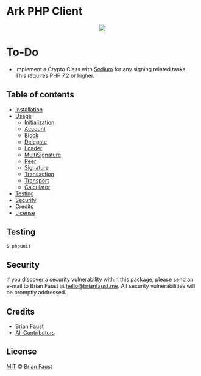 # Ark PHP Client

<p align="center">
    <img src="https://github.com/faustbrian/ARK-PHP/blob/master/banner.png" />
</p>

# To-Do

- Implement a Crypto Class with [Sodium](http://php.net/manual/de/book.sodium.php) for any signing related tasks. This requires PHP 7.2 or higher.

## Table of contents

  * [Installation](docs/Installation.md)
  * [Usage](docs/Usage.md)
    * [Initialization](docs/Initialization.md)
    * [Account](docs/Account.md)
    * [Block](docs/Block.md)
    * [Delegate](docs/Delegate.md)
    * [Loader](docs/Loader.md)
    * [MultiSignature](docs/MultiSignature.md)
    * [Peer](docs/Peer.md)
    * [Signature](docs/Signature.md)
    * [Transaction](docs/Transaction.md)
    * [Transport](docs/Transport.md)
    * [Calculator](docs/Calculator.md)
  * [Testing](#testing)
  * [Security](#security)
  * [Credits](#credits)
  * [License](#license)

## Testing

``` bash
$ phpunit
```

## Security

If you discover a security vulnerability within this package, please send an e-mail to Brian Faust at hello@brianfaust.me. All security vulnerabilities will be promptly addressed.

## Credits

- [Brian Faust](https://github.com/faustbrian)
- [All Contributors](../../contributors)

## License

[MIT](LICENSE) © [Brian Faust](https://brianfaust.me)
